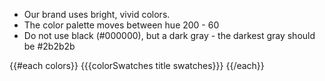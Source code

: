 * Our brand uses bright, vivid colors.
* The color palette moves between hue 200 - 60
* Do not use black (#000000), but a dark gray - the darkest gray should be #2b2b2b 

{{#each colors}}
    {{{colorSwatches title swatches}}}
{{/each}}
